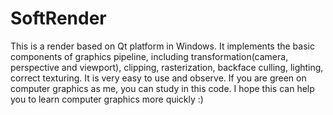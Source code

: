 # SoftRender
This is a render based on Qt platform in Windows.
It implements the basic components of graphics pipeline, including transformation(camera, perspective and viewport), clipping, rasterization, backface culling, lighting, correct texturing.
It is very easy to use and observe. If you are green on computer graphics as me, you can study in this code. I hope this can help you to learn computer graphics more quickly :) 
